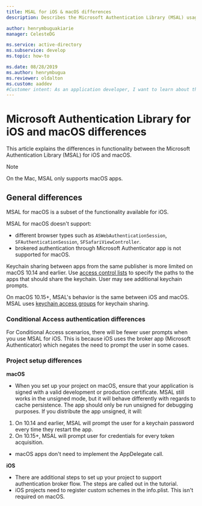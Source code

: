 ```yaml
---
title: MSAL for iOS & macOS differences
description: Describes the Microsoft Authentication Library (MSAL) usage differences between iOS and macOS.

author: henrymbuguakiarie
manager: CelesteDG

ms.service: active-directory
ms.subservice: develop
ms.topic: how-to

ms.date: 08/28/2019
ms.author: henrymbugua
ms.reviewer: oldalton
ms.custom: aaddev
#Customer intent: As an application developer, I want to learn about the Microsoft Authentication Library for macOS and iOS differences so I can decide if this platform meets my application development needs and requirements.
---
```


# Microsoft Authentication Library for iOS and macOS differences

This article explains the differences in functionality between the Microsoft Authentication Library (MSAL) for iOS and macOS.

> [!NOTE]
> On the Mac, MSAL only supports macOS apps.

## General differences

MSAL for macOS is a subset of the functionality available for iOS.

MSAL for macOS doesn't support:

- different browser types such as `ASWebAuthenticationSession`, `SFAuthenticationSession`, `SFSafariViewController`.
- brokered authentication through Microsoft Authenticator app is not supported for macOS.

Keychain sharing between apps from the same publisher is more limited on macOS 10.14 and earlier. Use [access control lists](https://developer.apple.com/documentation/security/keychain_services/access_control_lists?language=objc) to specify the paths to the apps that should share the keychain. User may see additional keychain prompts.

On macOS 10.15+, MSAL's behavior is the same between iOS and macOS. MSAL uses [keychain access groups](https://developer.apple.com/documentation/security/keychain_services/keychain_items/sharing_access_to_keychain_items_among_a_collection_of_apps?language=objc) for keychain sharing.

### Conditional Access authentication differences

For Conditional Access scenarios, there will be fewer user prompts when you use MSAL for iOS. This is because iOS uses the broker app (Microsoft Authenticator) which negates the need to prompt the user in some cases.

### Project setup differences

**macOS**

- When you set up your project on macOS, ensure that your application is signed with a valid development or production certificate. MSAL still works in the unsigned mode, but it will behave differently with regards to cache persistence. The app should only be run unsigned for debugging purposes. If you distribute the app unsigned, it will:
1. On 10.14 and earlier, MSAL will prompt the user for a keychain password every time they restart the app.
2. On 10.15+, MSAL will prompt user for credentials for every token acquisition.

- macOS apps don't need to implement the AppDelegate call.

**iOS**

- There are additional steps to set up your project to support authentication broker flow. The steps are called out in the tutorial.
- iOS projects need to register custom schemes in the info.plist. This isn't required on macOS.
